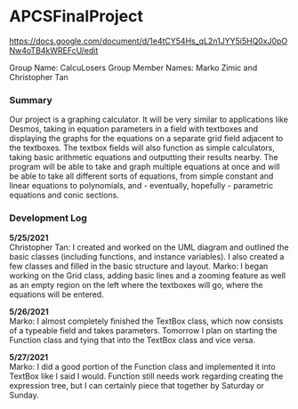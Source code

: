 # APCSFinalProject

https://docs.google.com/document/d/1e4tCY54Hs_qL2n1JYY5i5HQ0xJ0pONw4oTB4kWREFcU/edit

Group Name: CalcuLosers
Group Member Names: Marko Zimic and Christopher Tan

### Summary
Our project is a graphing calculator. It will be very similar to applications like Desmos, taking in
equation parameters in a field with textboxes and displaying the graphs for the equations on a
separate grid field adjacent to the textboxes. The textbox fields will also function as simple
calculators, taking basic arithmetic equations and outputting their results nearby. The program will
be able to take and graph multiple equations at once and will be able to take all different sorts of
equations, from simple constant and linear equations to polynomials, and - eventually, hopefully -
parametric equations and conic sections.

### Development Log
**5/25/2021**\
Christopher Tan: I created and worked on the UML diagram and outlined the basic classes (including functions, and instance variables). I also created a few classes and filled in the basic structure and layout.
Marko: I began working on the Grid class, adding basic lines and a zooming feature as well as an empty region
on the left where the textboxes will go, where the equations will be entered.

**5/26/2021**\
Marko: I almost completely finished the TextBox class, which now consists of a typeable field and takes
parameters. Tomorrow I plan on starting the Function class and tying that into the TextBox class and vice
versa.

**5/27/2021**\
Marko: I did a good portion of the Function class and implemented it
into TextBox like I said I would. Function still needs work regarding
creating the expression tree, but I can certainly piece that together
by Saturday or Sunday.
